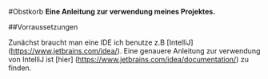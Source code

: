 #Obstkorb
__Eine Anleitung zur verwendung meines Projektes.__


##Vorraussetzungen

Zunächst braucht man eine IDE ich benutze z.B [IntelliJ] (https://www.jetbrains.com/idea/).
Eine genauere Anleitung zur verwendung von IntelliJ ist [hier] (https://www.jetbrains.com/idea/documentation/) zu finden.



